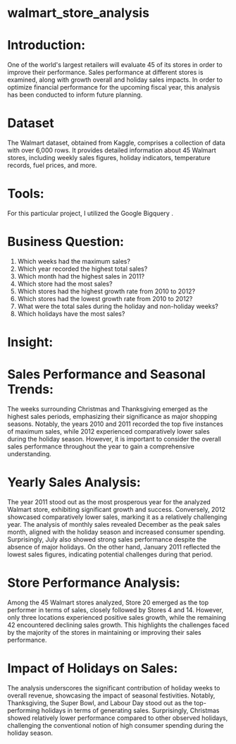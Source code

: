 # walmart_store_analysis
# Introduction:
One of the world's largest retailers will evaluate 45 of its stores in order to improve their performance. Sales performance at different stores is examined, along with growth overall and holiday sales impacts. In order to optimize financial performance for the upcoming fiscal year, this analysis has been conducted to inform future planning.

# Dataset
The Walmart dataset, obtained from Kaggle, comprises a collection of data with over 6,000 rows. It provides detailed information about 45 Walmart stores, including weekly sales figures, holiday indicators, temperature records, fuel prices, and more.

# Tools:
For this particular project, I utilized the Google Bigquery .

# Business Question:
1. Which weeks had the maximum sales?
2. Which year recorded the highest total sales?
3. Which month had the highest sales in 2011?
4. Which store had the most sales?
5. Which stores had the highest growth rate from 2010 to 2012?
6. Which stores had the lowest growth rate from 2010 to 2012?
7. What were the total sales during the holiday and non-holiday weeks?
8. Which holidays have the most sales?


# Insight: 
# Sales Performance and Seasonal Trends:
The weeks surrounding Christmas and Thanksgiving emerged as the highest sales periods, emphasizing their significance as major shopping seasons. Notably, the years 2010 and 2011 recorded the top five instances of maximum sales, while 2012 experienced comparatively lower sales during the holiday season. However, it is important to consider the overall sales performance throughout the year to gain a comprehensive understanding.

# Yearly Sales Analysis:
The year 2011 stood out as the most prosperous year for the analyzed Walmart store, exhibiting significant growth and success. Conversely, 2012 showcased comparatively lower sales, marking it as a relatively challenging year. The analysis of monthly sales revealed December as the peak sales month, aligned with the holiday season and increased consumer spending. Surprisingly, July also showed strong sales performance despite the absence of major holidays. On the other hand, January 2011 reflected the lowest sales figures, indicating potential challenges during that period.

# Store Performance Analysis:
Among the 45 Walmart stores analyzed, Store 20 emerged as the top performer in terms of sales, closely followed by Stores 4 and 14. However, only three locations experienced positive sales growth, while the remaining 42 encountered declining sales growth. This highlights the challenges faced by the majority of the stores in maintaining or improving their sales performance.

# Impact of Holidays on Sales:
The analysis underscores the significant contribution of holiday weeks to overall revenue, showcasing the impact of seasonal festivities. Notably, Thanksgiving, the Super Bowl, and Labour Day stood out as the top-performing holidays in terms of generating sales. Surprisingly, Christmas showed relatively lower performance compared to other observed holidays, challenging the conventional notion of high consumer spending during the holiday season.


